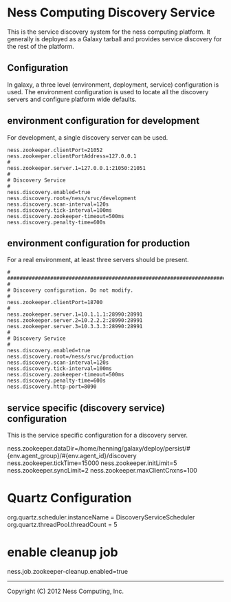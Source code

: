 Ness Computing Discovery Service
================================

This is the service discovery system for the ness computing
platform. It generally is deployed as a Galaxy tarball and provides
service discovery for the rest of the platform.

Configuration
-------------

In galaxy, a three level (environment, deployment, service)
configuration is used. The environment configuration is used to locate
all the discovery servers and configure platform wide defaults.


environment configuration for development
-----------------------------------------

For development, a single discovery server can be used. 

    ness.zookeeper.clientPort=21052
    ness.zookeeper.clientPortAddress=127.0.0.1
    #
    ness.zookeeper.server.1=127.0.0.1:21050:21051
    #
    # Discovery Service
    #
    ness.discovery.enabled=true
    ness.discovery.root=/ness/srvc/development
    ness.discovery.scan-interval=120s
    ness.discovery.tick-interval=100ms
    ness.discovery.zookeeper-timeout=500ms
    ness.discovery.penalty-time=600s


environment configuration for production
----------------------------------------

For a real environment, at least three servers should be present.

    # ########################################################################
    #
    # Discovery configuration. Do not modify.
    #
    ness.zookeeper.clientPort=18700
    #
    ness.zookeeper.server.1=10.1.1.1:28990:28991
    ness.zookeeper.server.2=10.2.2.2:28990:28991
    ness.zookeeper.server.3=10.3.3.3:28990:28991
    #
    # Discovery Service
    #
    ness.discovery.enabled=true
    ness.discovery.root=/ness/srvc/production
    ness.discovery.scan-interval=120s
    ness.discovery.tick-interval=100ms
    ness.discovery.zookeeper-timeout=500ms
    ness.discovery.penalty-time=600s
    ness.discovery.http-port=8090


service specific (discovery service) configuration
--------------------------------------------------

This is the service specific configuration for a discovery server. 

ness.zookeeper.dataDir=/home/henning/galaxy/deploy/persist/#{env.agent_group}/#{env.agent_id}/discovery
ness.zookeeper.tickTime=15000
ness.zookeeper.initLimit=5
ness.zookeeper.syncLimit=2
ness.zookeeper.maxClientCnxns=100

# Quartz Configuration
org.quartz.scheduler.instanceName = DiscoveryServiceScheduler
org.quartz.threadPool.threadCount = 5

# enable cleanup job
ness.job.zookeeper-cleanup.enabled=true




----
Copyright (C) 2012 Ness Computing, Inc.

